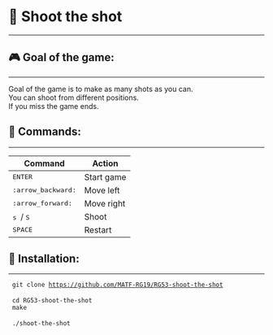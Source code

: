 # :basketball: Shoot the shot <br>
<hr>

## :video_game: Goal of the game: <br>
<hr>
Goal of the game is to make as many shots as you can. <br>
You can shoot from different positions. <br>
If you miss the game ends.

## :scroll: Commands: <br>
<hr>
  <table>
    <thead>
      <th> Command </th>
      <th> Action </th>
    </thead>   
    <tbody>
      <tr>
        <td>
          <kbd> ENTER </kbd>
        </td>
        <td> Start game </td>
      </tr>      
      <tr>
        <td>
          <kbd> :arrow_backward: </kbd>
        </td>    
        <td> Move left </td>
      </tr>
      <tr>
        <td>
          <kbd> :arrow_forward: </kbd>
        </td>
        <td> Move right </td>
      </tr>
      <tr>
        <td>
          <kbd> s </kbd> /
          <kbd> S </kbd>
        </td>
        <td> Shoot </td>
      </tr>
      <tr>
        <td>
          <kbd> SPACE </kbd>
        </td>
        <td> Restart </td>
      </tr>
    </tbody>
  </table>
  
## :wrench: Installation: <br>
<hr>

<code> git clone https://github.com/MATF-RG19/RG53-shoot-the-shot </code> <br>
<code> cd RG53-shoot-the-shot </code> <br>
<code> make </code> <br>
<code> ./shoot-the-shot </code>
